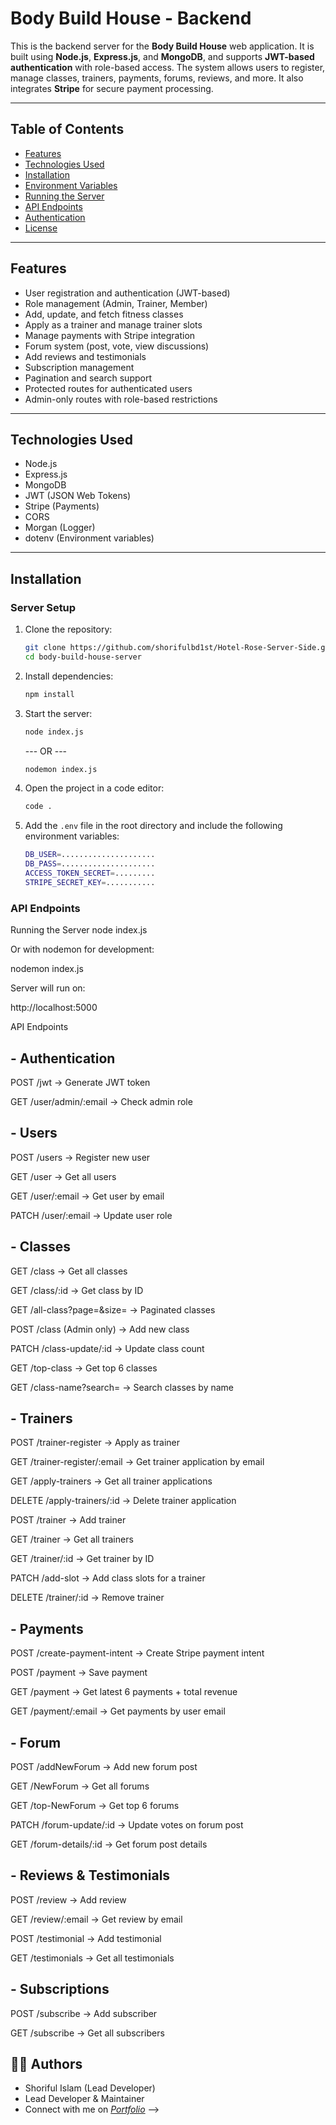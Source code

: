 # Body Build House - Backend

This is the backend server for the **Body Build House** web application. It is built using **Node.js**, **Express.js**, and **MongoDB**, and supports **JWT-based authentication** with role-based access. The system allows users to register, manage classes, trainers, payments, forums, reviews, and more. It also integrates **Stripe** for secure payment processing.

---

## Table of Contents

- [Features](#features)
- [Technologies Used](#technologies-used)
- [Installation](#installation)
- [Environment Variables](#environment-variables)
- [Running the Server](#running-the-server)
- [API Endpoints](#api-endpoints)
- [Authentication](#authentication)
- [License](#license)

---

## Features

- User registration and authentication (JWT-based)
- Role management (Admin, Trainer, Member)
- Add, update, and fetch fitness classes
- Apply as a trainer and manage trainer slots
- Manage payments with Stripe integration
- Forum system (post, vote, view discussions)
- Add reviews and testimonials
- Subscription management
- Pagination and search support
- Protected routes for authenticated users
- Admin-only routes with role-based restrictions

---

## Technologies Used

- Node.js
- Express.js
- MongoDB
- JWT (JSON Web Tokens)
- Stripe (Payments)
- CORS
- Morgan (Logger)
- dotenv (Environment variables)

---

## Installation

### Server Setup

1. Clone the repository:

   ```bash
   git clone https://github.com/shorifulbd1st/Hotel-Rose-Server-Side.git
   cd body-build-house-server
   ```

2. Install dependencies:

   ```bash
   npm install
   ```

3. Start the server:

   ```bash
   node index.js
   ```

   --- OR ---

   ```bash
   nodemon index.js
   ```

4. Open the project in a code editor:
   ```bash
   code .
   ```
5. Add the `.env` file in the root directory and include the following environment variables:
   ```bash
   DB_USER=.....................
   DB_PASS=.....................
   ACCESS_TOKEN_SECRET=.........
   STRIPE_SECRET_KEY=...........
   ```

### API Endpoints

Running the Server
node index.js

Or with nodemon for development:

nodemon index.js

Server will run on:

http://localhost:5000

API Endpoints

## - Authentication

POST /jwt → Generate JWT token

GET /user/admin/:email → Check admin role

## - Users

POST /users → Register new user

GET /user → Get all users

GET /user/:email → Get user by email

PATCH /user/:email → Update user role

## - Classes

GET /class → Get all classes

GET /class/:id → Get class by ID

GET /all-class?page=&size= → Paginated classes

POST /class (Admin only) → Add new class

PATCH /class-update/:id → Update class count

GET /top-class → Get top 6 classes

GET /class-name?search= → Search classes by name

## - Trainers

POST /trainer-register → Apply as trainer

GET /trainer-register/:email → Get trainer application by email

GET /apply-trainers → Get all trainer applications

DELETE /apply-trainers/:id → Delete trainer application

POST /trainer → Add trainer

GET /trainer → Get all trainers

GET /trainer/:id → Get trainer by ID

PATCH /add-slot → Add class slots for a trainer

DELETE /trainer/:id → Remove trainer

## - Payments

POST /create-payment-intent → Create Stripe payment intent

POST /payment → Save payment

GET /payment → Get latest 6 payments + total revenue

GET /payment/:email → Get payments by user email

## - Forum

POST /addNewForum → Add new forum post

GET /NewForum → Get all forums

GET /top-NewForum → Get top 6 forums

PATCH /forum-update/:id → Update votes on forum post

GET /forum-details/:id → Get forum post details

## - Reviews & Testimonials

POST /review → Add review

GET /review/:email → Get review by email

POST /testimonial → Add testimonial

GET /testimonials → Get all testimonials

## - Subscriptions

POST /subscribe → Add subscriber

GET /subscribe → Get all subscribers

## 🧑‍💻 Authors

- Shoriful Islam (Lead Developer)
- Lead Developer & Maintainer
- Connect with me on [_Portfolio_](https://shoriful1st-portfolio.netlify.app/) -->
